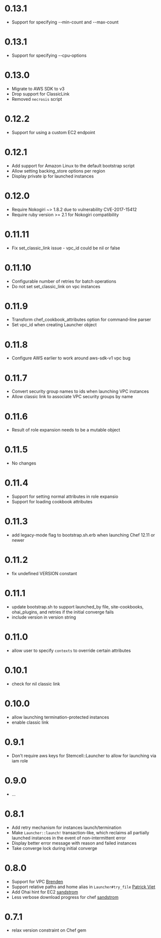 # 0.13.1
- Support for specifying --min-count and --max-count

# 0.13.1
- Support for specifying --cpu-options

# 0.13.0
- Migrate to AWS SDK to v3
- Drop support for ClassicLink
- Removed `necrosis` script

# 0.12.2
- Support for using a custom EC2 endpoint

# 0.12.1
- Add support for Amazon Linux to the default bootstrap script
- Allow setting backing_store options per region
- Display private ip for launched instances

# 0.12.0
- Require Nokogiri ~> 1.8.2 due to vulnerability CVE-2017-15412
- Require ruby version >= 2.1 for Nokogiri compatibility

# 0.11.11
- Fix set_classic_link issue - vpc_id could be nil or false

# 0.11.10
- Configurable number of retries for batch operations
- Do not set set_classic_link on vpc instances

# 0.11.9
- Transform chef_cookbook_attributes option for command-line parser
- Set vpc_id when creating Launcher object

# 0.11.8
- Configure AWS earlier to work around aws-sdk-v1 vpc bug

# 0.11.7
- Convert security group names to ids when launching VPC instances
- Allow classic link to associate VPC security groups by name

# 0.11.6
- Result of role expansion needs to be a mutable object

# 0.11.5
- No changes

# 0.11.4
- Support for setting normal attributes in role expansio
- Support for loading cookbook attributes

# 0.11.3
- add legacy-mode flag to bootstrap.sh.erb when launching Chef 12.11 or newer

# 0.11.2
- fix undefined VERSION constant

# 0.11.1
- update bootstrap.sh to support launched_by file, site-cookbooks, ohai_plugins, and retries if the initial converge fails
- include version in version string

# 0.11.0
- allow user to specify `contexts` to override certain attributes

# 0.10.1
- check for nil classic link

# 0.10.0
- allow launching termination-protected instances
- enable classic link

# 0.9.1
- Don't require aws keys for Stemcell::Launcher to allow for launching via iam role

# 0.9.0
- ...

# 0.8.1
- Add retry mechanism for instances launch/termination
- Make `Launcher::launch!` transaction-like, which reclaims all partially launched instances in the event of non-intermittent error
- Display better error message with reason and failed instances
- Take converge lock during initial converge

# 0.8.0
- Support for VPC [Brenden](https://github.com/brndnmtthws)
- Support relative paths and home alias in `Launcher#try_file` [Patrick Viet](https://github.com/patrickviet)
- Add Ohai hint for EC2 [sandstrom](https://github.com/sandstrom)
- Less verbose download progress for chef [sandstrom](https://github.com/sandstrom)

# 0.7.1
- relax version constraint on Chef gem
